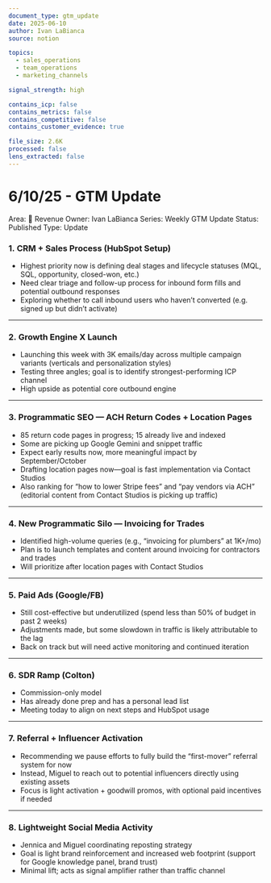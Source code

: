 ```yaml
---
document_type: gtm_update
date: 2025-06-10
author: Ivan LaBianca
source: notion

topics:
  - sales_operations
  - team_operations
  - marketing_channels

signal_strength: high

contains_icp: false
contains_metrics: false
contains_competitive: false
contains_customer_evidence: true

file_size: 2.6K
processed: false
lens_extracted: false
---
```


# 6/10/25 - GTM Update

Area: 🤑 Revenue
Owner: Ivan LaBianca
Series: Weekly GTM Update
Status: Published
Type: Update

### 1. **CRM + Sales Process (HubSpot Setup)**

- Highest priority now is defining deal stages and lifecycle statuses (MQL, SQL, opportunity, closed-won, etc.)
- Need clear triage and follow-up process for inbound form fills and potential outbound responses
- Exploring whether to call inbound users who haven’t converted (e.g. signed up but didn’t activate)

---

### 2. **Growth Engine X Launch**

- Launching this week with 3K emails/day across multiple campaign variants (verticals and personalization styles)
- Testing three angles; goal is to identify strongest-performing ICP channel
- High upside as potential core outbound engine

---

### 3. **Programmatic SEO — ACH Return Codes + Location Pages**

- 85 return code pages in progress; 15 already live and indexed
- Some are picking up Google Gemini and snippet traffic
- Expect early results now, more meaningful impact by September/October
- Drafting location pages now—goal is fast implementation via Contact Studios
- Also ranking for “how to lower Stripe fees” and “pay vendors via ACH” (editorial content from Contact Studios is picking up traffic)

---

### 4. **New Programmatic Silo — Invoicing for Trades**

- Identified high-volume queries (e.g., “invoicing for plumbers” at 1K+/mo)
- Plan is to launch templates and content around invoicing for contractors and trades
- Will prioritize after location pages with Contact Studios

---

### 5. **Paid Ads (Google/FB)**

- Still cost-effective but underutilized (spend less than 50% of budget in past 2 weeks)
- Adjustments made, but some slowdown in traffic is likely attributable to the lag
- Back on track but will need active monitoring and continued iteration

---

### 6. **SDR Ramp (Colton)**

- Commission-only model
- Has already done prep and has a personal lead list
- Meeting today to align on next steps and HubSpot usage

---

### 7. **Referral + Influencer Activation**

- Recommending we pause efforts to fully build the “first-mover” referral system for now
- Instead, Miguel to reach out to potential influencers directly using existing assets
- Focus is light activation + goodwill promos, with optional paid incentives if needed

---

### 8. **Lightweight Social Media Activity**

- Jennica and Miguel coordinating reposting strategy
- Goal is light brand reinforcement and increased web footprint (support for Google knowledge panel, brand trust)
- Minimal lift; acts as signal amplifier rather than traffic channel